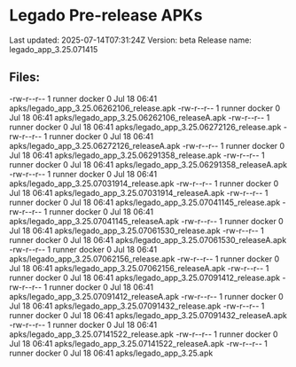 # Legado Pre-release APKs
Last updated: 2025-07-14T07:31:24Z
Version: beta
Release name: legado_app_3.25.071415
## Files:
-rw-r--r-- 1 runner docker 0 Jul 18 06:41 apks/legado_app_3.25.06262106_release.apk
-rw-r--r-- 1 runner docker 0 Jul 18 06:41 apks/legado_app_3.25.06262106_releaseA.apk
-rw-r--r-- 1 runner docker 0 Jul 18 06:41 apks/legado_app_3.25.06272126_release.apk
-rw-r--r-- 1 runner docker 0 Jul 18 06:41 apks/legado_app_3.25.06272126_releaseA.apk
-rw-r--r-- 1 runner docker 0 Jul 18 06:41 apks/legado_app_3.25.06291358_release.apk
-rw-r--r-- 1 runner docker 0 Jul 18 06:41 apks/legado_app_3.25.06291358_releaseA.apk
-rw-r--r-- 1 runner docker 0 Jul 18 06:41 apks/legado_app_3.25.07031914_release.apk
-rw-r--r-- 1 runner docker 0 Jul 18 06:41 apks/legado_app_3.25.07031914_releaseA.apk
-rw-r--r-- 1 runner docker 0 Jul 18 06:41 apks/legado_app_3.25.07041145_release.apk
-rw-r--r-- 1 runner docker 0 Jul 18 06:41 apks/legado_app_3.25.07041145_releaseA.apk
-rw-r--r-- 1 runner docker 0 Jul 18 06:41 apks/legado_app_3.25.07061530_release.apk
-rw-r--r-- 1 runner docker 0 Jul 18 06:41 apks/legado_app_3.25.07061530_releaseA.apk
-rw-r--r-- 1 runner docker 0 Jul 18 06:41 apks/legado_app_3.25.07062156_release.apk
-rw-r--r-- 1 runner docker 0 Jul 18 06:41 apks/legado_app_3.25.07062156_releaseA.apk
-rw-r--r-- 1 runner docker 0 Jul 18 06:41 apks/legado_app_3.25.07091412_release.apk
-rw-r--r-- 1 runner docker 0 Jul 18 06:41 apks/legado_app_3.25.07091412_releaseA.apk
-rw-r--r-- 1 runner docker 0 Jul 18 06:41 apks/legado_app_3.25.07091432_release.apk
-rw-r--r-- 1 runner docker 0 Jul 18 06:41 apks/legado_app_3.25.07091432_releaseA.apk
-rw-r--r-- 1 runner docker 0 Jul 18 06:41 apks/legado_app_3.25.07141522_release.apk
-rw-r--r-- 1 runner docker 0 Jul 18 06:41 apks/legado_app_3.25.07141522_releaseA.apk
-rw-r--r-- 1 runner docker 0 Jul 18 06:41 apks/legado_app_3.25.apk
